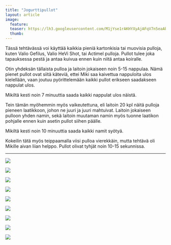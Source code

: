 ```yaml
---
title: "Jogurttipullot"
layout: article
image:
  feature:
  teaser: https://lh3.googleusercontent.com/M1jYse1rAKHYXyAjAFqV7n5eaAb-WPcJenVz6kOdceWAnG6Llz7ORxt7h_PQhkL4TDlhFfipTS7kDRdiwtV5nbqLZRSgN72razqyePl2gqMgPwiUULNDIu9ygSuDub33e1qfDzOCcW1g95_DnBdHjEtMQUtNU1yHCtttBQmxIajpSadzJse3iW5G9PD1X2KcagyGAnLfGzgPa3SlLftfJ-snhBKsWf6G4oI2rh2oz_pIkvLkUYGdQWBg7qNt_SCUOmw-HL9rr8GAPHR7Jn7MbV2tjt0UGhqNAZiMKkbIeqRBEXUxHfHrB2fRIS6-GcHSk0XfaPvrFAhbvHJ101Yon74vDbIAn6GI9k1ACOFzujlHKcIYh6iOYGEj3oyaGBjgjdCtL6O0gQwwI8bxi1RFBTLZfKd5w9hzP11K5TxnaG21LyzNguTxFgy2MengpVBbw4w1DYfKFkLwAJ-Cb1YP95Nupk4GXHXygE3V5OTax6kf5NAo-eysSKqT6I-k74QHRHMgvY1JZbGbB0DfG99LtBfo0VjyiJhyePZDth5GFy8=w245
  thumb:
---
```


Tässä tehtävässä voi käyttää kaikkia pieniä kartonkisia tai muovisia pulloja, kuten Valio Gefilus, Valio HeVi Shot, tai Actimel pulloja. Pullot tulee joka tapauksessa pestä ja antaa kuivua ennen kuin niitä antaa koiralle.

Otin yhdeksän tällaista pulloa ja laitoin jokaiseen noin 5-15 nappulaa. Nämä pienet pullot ovat siitä käteviä, ettei Miki saa kaivettua nappuloita ulos kielellään, vaan joutuu pyörittelemään kaikki pullot erikseen saadakseen nappulat ulos.

Mikiltä kesti noin 7 minuuttia saada kaikki nappulat ulos näistä.

Tein tämän myöhemmin myös vaikeutettuna, eli laitoin 20 kpl näitä pulloja pieneen laatikkoon, johon ne juuri ja juuri mahtuivat. Laitoin jokaiseen pulloon yhden namin, sekä laitoin muutaman namin myös tuonne laatikon pohjalle ennen kuin asetin pullot siihen päälle.

Mikiltä kesti noin 10 minuuttia saada kaikki namit syötyä.

Kokeilin tätä myös teippaamalla viisi pulloa vierekkäin, mutta tehtävä oli Mikille aivan liian helppo. Pullot olivat tyhjät noin 10-15 sekunnissa.

---

[![](https://lh3.googleusercontent.com/njah8mPiz6OaYmT47Qus9sARdnBU-vz2WNwRtrdstD0tBnCEk2NtElvEFS9pDhFsWKuM2Y0dTK5gktIzlwsQGTBa_9Rkak6_-trqAcrKI_jka89eWwJRRpYv7UnIGDS7fBGER-_QpeOSR9DzqgqgobqAKQPFXfrrnHsDHL3TgviOPyf1ZBA1ULl5WLgkgtwb5rg5CG4G8dYVx4gL38DwE1x7UgK7Xp-MqzWCJvq_bbJW8xtdT8rVBpK-Pn1Fl63btwh34zzVwq5Z_IALZ-qAZl3MQENvvfLAqzTKMKp1mfttD4JfoksiiB_kOHLQ-e26gnK8MyQuBjN6HZS0gujMODP13PaSgCAvvfVrZVbfK1-7VFXMCbvPDTu2N43wUHCcIz1-xe3DG6XUDxjIHJLOUwevGm4OQaFweWuRzzBXQXj4Y-jB4RLsNdqOw1-GUe1QiPj7Sx92t7c05eIArDkvar_tMbtvLM_RZ-34_fG5ffSAa2nVFysn3AFXWhfEeizzjkCltQU9H6ZHd_-F9b3H5Zd-26xkibKvucHipV7_yEg=w800)](https://lh3.googleusercontent.com/njah8mPiz6OaYmT47Qus9sARdnBU-vz2WNwRtrdstD0tBnCEk2NtElvEFS9pDhFsWKuM2Y0dTK5gktIzlwsQGTBa_9Rkak6_-trqAcrKI_jka89eWwJRRpYv7UnIGDS7fBGER-_QpeOSR9DzqgqgobqAKQPFXfrrnHsDHL3TgviOPyf1ZBA1ULl5WLgkgtwb5rg5CG4G8dYVx4gL38DwE1x7UgK7Xp-MqzWCJvq_bbJW8xtdT8rVBpK-Pn1Fl63btwh34zzVwq5Z_IALZ-qAZl3MQENvvfLAqzTKMKp1mfttD4JfoksiiB_kOHLQ-e26gnK8MyQuBjN6HZS0gujMODP13PaSgCAvvfVrZVbfK1-7VFXMCbvPDTu2N43wUHCcIz1-xe3DG6XUDxjIHJLOUwevGm4OQaFweWuRzzBXQXj4Y-jB4RLsNdqOw1-GUe1QiPj7Sx92t7c05eIArDkvar_tMbtvLM_RZ-34_fG5ffSAa2nVFysn3AFXWhfEeizzjkCltQU9H6ZHd_-F9b3H5Zd-26xkibKvucHipV7_yEg=s0)

[![](https://lh3.googleusercontent.com/KUf09NQyIpSP_jT-yMjkF3YBPmLSMN0AVuZSyYwjC1RZIV0pfXIA0AeAWpj38o8-NiWZaeeWl1KBRASZtwr7fQOdclEng09HRfapkM2qiFgUVwpm78_jpRaatPg6AiYYQLs9VmuRv7H6g-GV_nXRKLpaJgavJqPKJOGYDLCa-lAPcqSwUIIJ3l15Hjl6YHdmaTqQ3HggIUPH66gjxCdX-NnA1hiGSR9_0uHT9S4QiCqlDHT_0xel_7P6W-Vl9uMNzuD3FieCLVqPM2i0a1Kzu5ZrHmHouQ273fZ2fcehVl1WJ78AoQVBZ9FdGdDd8pzStppEuuhm_0DNr6Z9z9AWUH5qUcXM_7x6zNRtmTMfa-FS8m8HHqjiwfFWYvdUIikD_AAJphyII-kQ42tgb8AarSvcSz4ZE4uz9NnJU5rQTJdWcwrdJkm7hUxQkYWiyFGD80xC5xMEBEZaEwVvywdAhYJIbO9oKqJP7CMl0zI_saIRMP_CQ_YOAA4V-M5qgGLjv9cUWXhbioZXwpId7N9evQpNgqCtL5oL0EYVtBRVpPM=w800)](https://lh3.googleusercontent.com/KUf09NQyIpSP_jT-yMjkF3YBPmLSMN0AVuZSyYwjC1RZIV0pfXIA0AeAWpj38o8-NiWZaeeWl1KBRASZtwr7fQOdclEng09HRfapkM2qiFgUVwpm78_jpRaatPg6AiYYQLs9VmuRv7H6g-GV_nXRKLpaJgavJqPKJOGYDLCa-lAPcqSwUIIJ3l15Hjl6YHdmaTqQ3HggIUPH66gjxCdX-NnA1hiGSR9_0uHT9S4QiCqlDHT_0xel_7P6W-Vl9uMNzuD3FieCLVqPM2i0a1Kzu5ZrHmHouQ273fZ2fcehVl1WJ78AoQVBZ9FdGdDd8pzStppEuuhm_0DNr6Z9z9AWUH5qUcXM_7x6zNRtmTMfa-FS8m8HHqjiwfFWYvdUIikD_AAJphyII-kQ42tgb8AarSvcSz4ZE4uz9NnJU5rQTJdWcwrdJkm7hUxQkYWiyFGD80xC5xMEBEZaEwVvywdAhYJIbO9oKqJP7CMl0zI_saIRMP_CQ_YOAA4V-M5qgGLjv9cUWXhbioZXwpId7N9evQpNgqCtL5oL0EYVtBRVpPM=s0)

[![](https://lh3.googleusercontent.com/NoZ8o1wNdc1880nrUY7wb5DmTPkgJZdO11y0t5sQCnA3Ywo9tgsmXIWVN19CpK6lRI08i4KfzR87n9BI9oW2oTWzW0Bfm9RyoDPE1kbd7x62Zc7QhuNpZ_ARUrs1dBZ4ZLuWA1GvfSW-4k0dCWGlvi4MLwbwMxrpYjs_SG645S_ftLdy5ami42TAIo0y0IMSiyNNrUKGZZqSx3WvFeJ3gd_GYCKx-BzFxmXeN1Za15Jhs8hjMQuChv5DO2raQ2vwS435_E-8A1GU0cuhMNuMZnYHeA9-zmqiyxpbOy0zZC1TQQZ-xUK0NG5peWJjhfe8RGPXAtXWesM7wB-DejIuk3NbmnubabpF85dtKKni0u5PkPp-s20efqm3_xolRopqB88VgCgkUOatFSr9-TL6i4L1vBpCqlJAGc0A1_z5Py5yyj7zALRlFac01r9vPcL4vR2o4IvAf4sfEgB08h7KmWKcw4z4JsodRSoy6yo1UGC2oll3BwIGRRZN3RAZsU4eaVdsOVDsKM63C-yENjMQPjOOeDcEuk3no7Sg2EVEQek=w800)](https://lh3.googleusercontent.com/NoZ8o1wNdc1880nrUY7wb5DmTPkgJZdO11y0t5sQCnA3Ywo9tgsmXIWVN19CpK6lRI08i4KfzR87n9BI9oW2oTWzW0Bfm9RyoDPE1kbd7x62Zc7QhuNpZ_ARUrs1dBZ4ZLuWA1GvfSW-4k0dCWGlvi4MLwbwMxrpYjs_SG645S_ftLdy5ami42TAIo0y0IMSiyNNrUKGZZqSx3WvFeJ3gd_GYCKx-BzFxmXeN1Za15Jhs8hjMQuChv5DO2raQ2vwS435_E-8A1GU0cuhMNuMZnYHeA9-zmqiyxpbOy0zZC1TQQZ-xUK0NG5peWJjhfe8RGPXAtXWesM7wB-DejIuk3NbmnubabpF85dtKKni0u5PkPp-s20efqm3_xolRopqB88VgCgkUOatFSr9-TL6i4L1vBpCqlJAGc0A1_z5Py5yyj7zALRlFac01r9vPcL4vR2o4IvAf4sfEgB08h7KmWKcw4z4JsodRSoy6yo1UGC2oll3BwIGRRZN3RAZsU4eaVdsOVDsKM63C-yENjMQPjOOeDcEuk3no7Sg2EVEQek=s0)

[![](https://lh3.googleusercontent.com/ZXS9gcPSDzIiTo02dJcMbSnt4S0xMVsuyAca7PF44s5CyspUrU3nTWVqfekY58c63TjjsTh6EmZfl_JaFzAEwvCQOfa2M-unSLZKvnVe1W-nVpybFVG46oXp53xOmGF_GvwpJhWqxX2pMbyADN346N5GBgN6G8eprb9vZQICmInBPbVBKnjndPZ0uu-OZbR5vPQPdvUuHd9r6PXyl2cCb7UGsbiwzp8f3oBPpQEU6VpbgNAb9k1xN3rS7_FJBK7MbqcvWEqk_MAus42JAMBqW_HOrspSLC03BTR3JfFontuasxXjNR6Joyu-b2fSftu0Ec1rYhSbifTtRLuRHXMQgnPRdoQv-AZlfaJyYfWvqXxmO9NzsAUYUoP-ufNE4DVG5IoHl00OKhAfFSPondTVwlln2KyHSc1mFHPalyIZhB9dWXo5TgqQuocWA-uzdYy9CUHudW9CQSoNeUu6Nd-2nCqEKMBx9wMvV-Fl0Vair28YzZ42PTf0UhOL9uYerFbBYQJjmZJLsaH_5u7ozMAH-f6KOh8FwBN37kmjC_w-j4o=w800)](https://lh3.googleusercontent.com/ZXS9gcPSDzIiTo02dJcMbSnt4S0xMVsuyAca7PF44s5CyspUrU3nTWVqfekY58c63TjjsTh6EmZfl_JaFzAEwvCQOfa2M-unSLZKvnVe1W-nVpybFVG46oXp53xOmGF_GvwpJhWqxX2pMbyADN346N5GBgN6G8eprb9vZQICmInBPbVBKnjndPZ0uu-OZbR5vPQPdvUuHd9r6PXyl2cCb7UGsbiwzp8f3oBPpQEU6VpbgNAb9k1xN3rS7_FJBK7MbqcvWEqk_MAus42JAMBqW_HOrspSLC03BTR3JfFontuasxXjNR6Joyu-b2fSftu0Ec1rYhSbifTtRLuRHXMQgnPRdoQv-AZlfaJyYfWvqXxmO9NzsAUYUoP-ufNE4DVG5IoHl00OKhAfFSPondTVwlln2KyHSc1mFHPalyIZhB9dWXo5TgqQuocWA-uzdYy9CUHudW9CQSoNeUu6Nd-2nCqEKMBx9wMvV-Fl0Vair28YzZ42PTf0UhOL9uYerFbBYQJjmZJLsaH_5u7ozMAH-f6KOh8FwBN37kmjC_w-j4o=s0)

[![](https://lh3.googleusercontent.com/hfVuQyAKyh4jnwfCzuu1T8TrgLOwLC9Wz1A8eGfL0_4JbDwHisffu2ht7juie_BX4pVNXm7vyEtwj7xrfHq4hD-1UT6cgJc6h37BINXfBurHB_OxqNX2WPFOOEwKOFMjfd_1qM8YSca95Z-zhGUcgv7UWB4_rlvak3KDoS8F2HzmBbc583U5AHZYVc2Bp5hnEBJGWeHDlgyy6-ef1Mwt3XanFywiacgboTJRQL0Y-s5buT-zBUpBRO0N-cfmTYEf-tbAyRAjxUnHNfMosSfp9U7fUct1NHY5MsDJHFpRf3z_EhTwEIkG2qeLk6y0JjFyOXyNM-BVj1-xGulaCsUXq5qHsa-m12vfYRPEUbSOgL0UwcftzXQGTAmqs79jlUde2YuqazDPnQnrr8WhEjVD5pcP9tzKvLsgdERh8kia66-y2NIU5BEptk70aeqZm6aFazwIoIJGCA17hypRS_udUf8GxOtjoHOfEWHnfu0j6cJduNWfjCbdqXLJC_SpxLTebuQ7RrAzVRGYBdus4Oxn1-F7iAIT0z0W_GRhKj6KvFE=w800)](https://lh3.googleusercontent.com/hfVuQyAKyh4jnwfCzuu1T8TrgLOwLC9Wz1A8eGfL0_4JbDwHisffu2ht7juie_BX4pVNXm7vyEtwj7xrfHq4hD-1UT6cgJc6h37BINXfBurHB_OxqNX2WPFOOEwKOFMjfd_1qM8YSca95Z-zhGUcgv7UWB4_rlvak3KDoS8F2HzmBbc583U5AHZYVc2Bp5hnEBJGWeHDlgyy6-ef1Mwt3XanFywiacgboTJRQL0Y-s5buT-zBUpBRO0N-cfmTYEf-tbAyRAjxUnHNfMosSfp9U7fUct1NHY5MsDJHFpRf3z_EhTwEIkG2qeLk6y0JjFyOXyNM-BVj1-xGulaCsUXq5qHsa-m12vfYRPEUbSOgL0UwcftzXQGTAmqs79jlUde2YuqazDPnQnrr8WhEjVD5pcP9tzKvLsgdERh8kia66-y2NIU5BEptk70aeqZm6aFazwIoIJGCA17hypRS_udUf8GxOtjoHOfEWHnfu0j6cJduNWfjCbdqXLJC_SpxLTebuQ7RrAzVRGYBdus4Oxn1-F7iAIT0z0W_GRhKj6KvFE=s0)

[![](https://lh3.googleusercontent.com/H4FYSswjacSBq1WIE9NZaa_xfa7_ONMUMEwBzaiqU-cZ3nDWRIBqs9wOoOBPw9_Bj0ng-5yYO3kS28yzfD2c2C5wy8CuJ4-WLok6J3XCiUN8WeP7kOMPSmUN98Ovidec8KmyJQUQLsXZy7w9xQVHjOnmLEeYGp6ux8aGMTsTe7t8JLAvlbEHrrSMv99T7_tBTdriwRW2Dszzd2P_zejPaTckeTGTg0L42J0i6tYyclfF3HFWkLwTMWKuenTs2_NG2sb3v9QHmAqL_z_XiQ7FHw9QAZkn9BeSVrgDKNyp1Pu6vRbr7TSkzt1R0OHgJHlDqPrHaflaSbrOyS7ffUPk4AZQImsqAGrv7b-xArjnyJkdEhSPxeAYEfLlO28wCvNZWdNeJJUt4-b1Dp0m6v_L94zKhwLcfUJYE7uVAbhMu-g3LkdQFHFIeKaInyQc_YgTQ6PZJO0J7teCrvYIwXIKEf14lpjXKYrVURfhNJmfbkPWmMhZaiJo1uwbCZK1_AcvxvW3ur_VEsW_cUKGD11rGpc3-5JGJzbI6_0M27T2duw=w800)](https://lh3.googleusercontent.com/H4FYSswjacSBq1WIE9NZaa_xfa7_ONMUMEwBzaiqU-cZ3nDWRIBqs9wOoOBPw9_Bj0ng-5yYO3kS28yzfD2c2C5wy8CuJ4-WLok6J3XCiUN8WeP7kOMPSmUN98Ovidec8KmyJQUQLsXZy7w9xQVHjOnmLEeYGp6ux8aGMTsTe7t8JLAvlbEHrrSMv99T7_tBTdriwRW2Dszzd2P_zejPaTckeTGTg0L42J0i6tYyclfF3HFWkLwTMWKuenTs2_NG2sb3v9QHmAqL_z_XiQ7FHw9QAZkn9BeSVrgDKNyp1Pu6vRbr7TSkzt1R0OHgJHlDqPrHaflaSbrOyS7ffUPk4AZQImsqAGrv7b-xArjnyJkdEhSPxeAYEfLlO28wCvNZWdNeJJUt4-b1Dp0m6v_L94zKhwLcfUJYE7uVAbhMu-g3LkdQFHFIeKaInyQc_YgTQ6PZJO0J7teCrvYIwXIKEf14lpjXKYrVURfhNJmfbkPWmMhZaiJo1uwbCZK1_AcvxvW3ur_VEsW_cUKGD11rGpc3-5JGJzbI6_0M27T2duw=s0)

[![](https://lh3.googleusercontent.com/gfGF6a6vtZuHeQeYGaE3-7Jh3aXpsbDXGN_GLOvxf9QwGmhQ3i8GtQmHbY71nYDNT6Jcpy7xIfJyN1YaEYjyls_KZowIZ3twjsaVDAHFiLo9RJTwqwvpwB6tpBV08IlV5IRxLosThnI-Aeehi4Fs0sDYC9IiK348iZ98-M1krd9zS4jQksl7bv7lqGU0Bp4F5zd7QEDU8O3FUPHMN-mIK7vPt0jsxD0wAl1BYOaKaLKVqxtmPlyReheo_EwujSVjx93clQ6xDAtqeNZdS1wUS8K-MzAyi2FjfVjqBB3_TLf3DFu23B37n3i6-s9y5c9m6l0WtjQeaqT2IyY6jsPxrUq1_U2Cc2xwk7ShiI--LlVc2DrbAhjtC89tkoIWhzQV_NDqGvCFagc8jflT4mOOh4eNwUtfqnd0RKjX3GaD_ZVuw2OW-Wp5U0nGlt2iIocdseGGKSv2nGLa16CsnHI9w4WLVPUJo2p_L2w0XxpobVFNCIt2XM2zcnzjwNWtb6HGboK9TIVQ5VLv4E0ktZvPQF0UhHAlNro9LXoo11mjgfk=w800)
](https://lh3.googleusercontent.com/gfGF6a6vtZuHeQeYGaE3-7Jh3aXpsbDXGN_GLOvxf9QwGmhQ3i8GtQmHbY71nYDNT6Jcpy7xIfJyN1YaEYjyls_KZowIZ3twjsaVDAHFiLo9RJTwqwvpwB6tpBV08IlV5IRxLosThnI-Aeehi4Fs0sDYC9IiK348iZ98-M1krd9zS4jQksl7bv7lqGU0Bp4F5zd7QEDU8O3FUPHMN-mIK7vPt0jsxD0wAl1BYOaKaLKVqxtmPlyReheo_EwujSVjx93clQ6xDAtqeNZdS1wUS8K-MzAyi2FjfVjqBB3_TLf3DFu23B37n3i6-s9y5c9m6l0WtjQeaqT2IyY6jsPxrUq1_U2Cc2xwk7ShiI--LlVc2DrbAhjtC89tkoIWhzQV_NDqGvCFagc8jflT4mOOh4eNwUtfqnd0RKjX3GaD_ZVuw2OW-Wp5U0nGlt2iIocdseGGKSv2nGLa16CsnHI9w4WLVPUJo2p_L2w0XxpobVFNCIt2XM2zcnzjwNWtb6HGboK9TIVQ5VLv4E0ktZvPQF0UhHAlNro9LXoo11mjgfk=s0)

[![](https://lh3.googleusercontent.com/1OG2wcWAO_5_N640uun3oSjLVguE82yP9vR0WsJZb2MjbfGAY742b0TClowfmMqnLf809-6xA5TgqSKvoIjC83NzWCmlIeWFHQv5gH4EKGyhZXyh9_7BqU4oPqgZhJCoEo-i1d3_N-tiVrDgePMiC3rdiQePse8Pr0UiV2_5qV_M1xtDZrlHBCKRFKWtQi2i0Y-X6dTzFkuJhdOG6PV_LOFAxS-53YZRhI4mDcyd1tfH1SGBTXUlZ7airq4b8D-8hDYrUYGounet6E9MyH10TeskFDZwTbk6YXfO5Xm1mUETPF2zRJrMsUSgyv_MK7RJeE0A9DCb_5hV3xgCW8gzrbnehPthVtqDjjngPTPuypIT4zcpxMfjiXmUCusOw2vgJSB9izZ58C7awU5TqD2bD7JlCzLws5nvY0NOtQcBICc-eSrhZ7xkwg6SpPV-mGMVXEpNNTeniyL699_tZGLye-nC0TY-PYve_MtgKuoNus4E4DjC2_tfs0ymD3CkVdqjhb3gmfvUKS921YYmbYL0EUzD-HJZWNzQdwTXtX9jSRE=w800)](https://lh3.googleusercontent.com/1OG2wcWAO_5_N640uun3oSjLVguE82yP9vR0WsJZb2MjbfGAY742b0TClowfmMqnLf809-6xA5TgqSKvoIjC83NzWCmlIeWFHQv5gH4EKGyhZXyh9_7BqU4oPqgZhJCoEo-i1d3_N-tiVrDgePMiC3rdiQePse8Pr0UiV2_5qV_M1xtDZrlHBCKRFKWtQi2i0Y-X6dTzFkuJhdOG6PV_LOFAxS-53YZRhI4mDcyd1tfH1SGBTXUlZ7airq4b8D-8hDYrUYGounet6E9MyH10TeskFDZwTbk6YXfO5Xm1mUETPF2zRJrMsUSgyv_MK7RJeE0A9DCb_5hV3xgCW8gzrbnehPthVtqDjjngPTPuypIT4zcpxMfjiXmUCusOw2vgJSB9izZ58C7awU5TqD2bD7JlCzLws5nvY0NOtQcBICc-eSrhZ7xkwg6SpPV-mGMVXEpNNTeniyL699_tZGLye-nC0TY-PYve_MtgKuoNus4E4DjC2_tfs0ymD3CkVdqjhb3gmfvUKS921YYmbYL0EUzD-HJZWNzQdwTXtX9jSRE=s0)

[![](https://lh3.googleusercontent.com/REDgimeKVxBOKyaIPMlNamETgdEQlw86A4i6q3hOpDg-VlR00GkRocI6nbYAJcWLYpCyLWX7EswVVnoRYC0mgTOK5u1dJyUSqEhAYpdYxSQYEIhHlKuMFMIc34Zu8B1Rs_R1h-yjtgO6AkctSMwO1qxoc6ULCk5OZ5J02CKkMgfLEGADF-SjyEOX3Towimw8F3aHur59SgeqvAHg5kJk1jrl-5CDduUGbjuYM2w1waJnq8qaNwJjEuL8DtLDLKzbGnmcSQZF4V0ebMzv7g9jFRysicb5gG4_L5R5jgyTOhSjKmkCB2L85BsogHBDsDS5YtEp723OFYPs-GwJerFiAYi5B_TQHz65X0nThfOipqO8ZFfBb0TsL1to4scBwg5EfeNbJkGKee3yBxQ9CPV5doLJSuMPhs7bc7tRe-cAOgcIqWPiKH9pYCgwBluGAtp_WgeRpiBhs42IrhAM_MEncnhPtPOh-igFNLOzo4j_-DAVOiPwxz1ilnu9p0vrxJeH_rPV2odtbQsXsOJGo2ezoUGrx3qyXSptRTIY-BpiSs4=w800)](https://lh3.googleusercontent.com/REDgimeKVxBOKyaIPMlNamETgdEQlw86A4i6q3hOpDg-VlR00GkRocI6nbYAJcWLYpCyLWX7EswVVnoRYC0mgTOK5u1dJyUSqEhAYpdYxSQYEIhHlKuMFMIc34Zu8B1Rs_R1h-yjtgO6AkctSMwO1qxoc6ULCk5OZ5J02CKkMgfLEGADF-SjyEOX3Towimw8F3aHur59SgeqvAHg5kJk1jrl-5CDduUGbjuYM2w1waJnq8qaNwJjEuL8DtLDLKzbGnmcSQZF4V0ebMzv7g9jFRysicb5gG4_L5R5jgyTOhSjKmkCB2L85BsogHBDsDS5YtEp723OFYPs-GwJerFiAYi5B_TQHz65X0nThfOipqO8ZFfBb0TsL1to4scBwg5EfeNbJkGKee3yBxQ9CPV5doLJSuMPhs7bc7tRe-cAOgcIqWPiKH9pYCgwBluGAtp_WgeRpiBhs42IrhAM_MEncnhPtPOh-igFNLOzo4j_-DAVOiPwxz1ilnu9p0vrxJeH_rPV2odtbQsXsOJGo2ezoUGrx3qyXSptRTIY-BpiSs4=s0)
